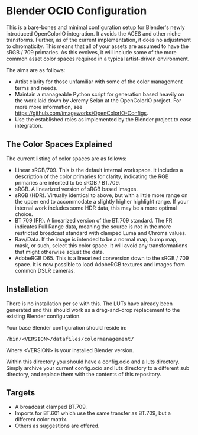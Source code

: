 Blender OCIO Configuration
==========================

This is a bare-bones and minimal configuration setup for Blender's newly
introduced OpenColorIO integration. It avoids the ACES and other niche
transforms. Further, as of the current implementation, it does no adjustment
to chromaticity. This means that all of your assets are assumed to have the
sRGB / 709 primaries. As this evolves, it will include some of the more common
asset color spaces required in a typical artist-driven environment.

The aims are as follows:
 * Artist clarity for those unfamiliar with some of the color management
   terms and needs.
 * Maintain a manageable Python script for generation based heavily on the
   work laid down by Jeremy Selan at the OpenColorIO project. For more
   more information, see https://github.com/imageworks/OpenColorIO-Configs.
 * Use the established roles as implemented by the Blender project to ease
   integration.

The Color Spaces Explained
--------------------------

The current listing of color spaces are as follows:
 * Linear sRGB/709. This is the default internal workspace. It includes a
   description of the color primaries for clarity, indicating the RGB primaries
   are intented to be sRGB / BT.709.
 * sRGB. A linearized version of sRGB based images.
 * sRGB (HDR). Virtually identical to above, but with a little more range on
   the upper end to accommodate a slightly higher highlight range. If your
   internal work includes some HDR data, this may be a more optimal choice.
 * BT 709 (FR). A linearized version of the BT.709 standard. The FR indicates
   Full Range data, meaning the source is not in the more restricted
   broadcast standard with clamped Luma and Chroma values.
 * Raw/Data. If the image is intended to be a normal map, bump map, mask, or 
   such, select this color space. It will avoid any transformations that might
   otherwise adjust the data.
 * AdobeRGB D65. This is a linearized conversion down to the sRGB / 709 space.
   It is now possible to load AdobeRGB textures and images from common DSLR
   cameras.

Installation
------------

There is no installation per se with this. The LUTs have already been
generated and this should work as a drag-and-drop replacement to the existing
Blender configuration.

Your base Blender configuration should reside in:
    <pre>/bin/\<VERSION\>/datafiles/colormanagement/</pre>

Where \<VERSION\> is your installed Blender version.

Within this directory you should have a config.ocio and a luts directory. Simply
archive your current config.ocio and luts directory to a different sub
directory, and replace them with the contents of this repository.

Targets
-------

* A broadcast clamped BT.709.
* Imports for BT.601 which use the same transfer as BT.709, but a different
  color matrix.
* Others as suggestions are offered.
